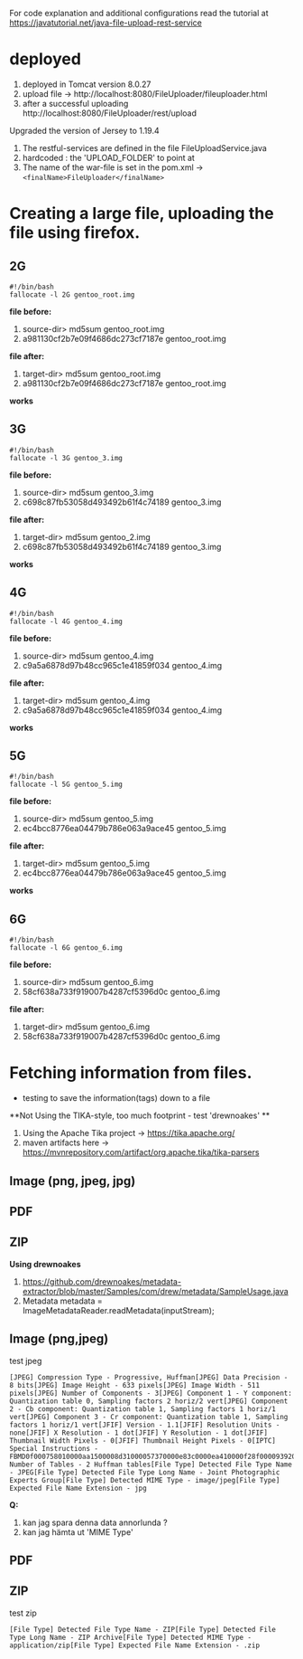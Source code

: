 For code explanation and additional configurations read the tutorial at https://javatutorial.net/java-file-upload-rest-service 


# deployed

1. deployed in Tomcat version 8.0.27
2. upload file -> http://localhost:8080/FileUploader/fileuploader.html 
3. after a successful uploading http://localhost:8080/FileUploader/rest/upload 

Upgraded the version of Jersey to 1.19.4
1. The restful-services are defined in the file FileUploadService.java
2. hardcoded : the 'UPLOAD_FOLDER' to point at 
2. The name of the war-file is set in the pom.xml -> ```<finalName>FileUploader</finalName>```


# Creating a large file,  uploading the file using firefox.

## 2G

```
#!/bin/bash
fallocate -l 2G gentoo_root.img
```

**file before:**
1. source-dir> md5sum gentoo_root.img
2. a981130cf2b7e09f4686dc273cf7187e  gentoo_root.img

**file after:**
1. target-dir> md5sum gentoo_root.img
2. a981130cf2b7e09f4686dc273cf7187e  gentoo_root.img

**works**

## 3G

```
#!/bin/bash
fallocate -l 3G gentoo_3.img
```

**file before:**
1. source-dir> md5sum gentoo_3.img
2. c698c87fb53058d493492b61f4c74189  gentoo_3.img

**file after:**
1. target-dir> md5sum gentoo_2.img
2. c698c87fb53058d493492b61f4c74189  gentoo_3.img

**works**

## 4G

```
#!/bin/bash
fallocate -l 4G gentoo_4.img
```

**file before:**
1. source-dir> md5sum gentoo_4.img
2. c9a5a6878d97b48cc965c1e41859f034  gentoo_4.img

**file after:**
1. target-dir> md5sum gentoo_4.img
2. c9a5a6878d97b48cc965c1e41859f034  gentoo_4.img

**works**


## 5G

```
#!/bin/bash
fallocate -l 5G gentoo_5.img
```

**file before:**
1. source-dir> md5sum gentoo_5.img
2. ec4bcc8776ea04479b786e063a9ace45  gentoo_5.img

**file after:**
1. target-dir> md5sum gentoo_5.img
2. ec4bcc8776ea04479b786e063a9ace45  gentoo_5.img

**works**


## 6G

```
#!/bin/bash
fallocate -l 6G gentoo_6.img
```

**file before:**
1. source-dir> md5sum gentoo_6.img
2. 58cf638a733f919007b4287cf5396d0c  gentoo_6.img

**file after:**
1. target-dir> md5sum gentoo_6.img
2. 58cf638a733f919007b4287cf5396d0c  gentoo_6.img

# Fetching information from files.

- testing to save the information(tags) down to a file 

**Not Using the TIKA-style, too much footprint - test 'drewnoakes' **

1. Using the Apache Tika project -> https://tika.apache.org/ 
2. maven artifacts here -> https://mvnrepository.com/artifact/org.apache.tika/tika-parsers

## Image (png, jpeg, jpg)

## PDF

## ZIP

**Using drewnoakes**

1. https://github.com/drewnoakes/metadata-extractor/blob/master/Samples/com/drew/metadata/SampleUsage.java
2. Metadata metadata = ImageMetadataReader.readMetadata(inputStream);



## Image (png,jpeg)

test jpeg

``` 
[JPEG] Compression Type - Progressive, Huffman[JPEG] Data Precision - 8 bits[JPEG] Image Height - 633 pixels[JPEG] Image Width - 511 pixels[JPEG] Number of Components - 3[JPEG] Component 1 - Y component: Quantization table 0, Sampling factors 2 horiz/2 vert[JPEG] Component 2 - Cb component: Quantization table 1, Sampling factors 1 horiz/1 vert[JPEG] Component 3 - Cr component: Quantization table 1, Sampling factors 1 horiz/1 vert[JFIF] Version - 1.1[JFIF] Resolution Units - none[JFIF] X Resolution - 1 dot[JFIF] Y Resolution - 1 dot[JFIF] Thumbnail Width Pixels - 0[JFIF] Thumbnail Height Pixels - 0[IPTC] Special Instructions - FBMD0f000758010000aa1500008d31000057370000e83c0000ea410000f28f000093920000[Huffman] Number of Tables - 2 Huffman tables[File Type] Detected File Type Name - JPEG[File Type] Detected File Type Long Name - Joint Photographic Experts Group[File Type] Detected MIME Type - image/jpeg[File Type] Expected File Name Extension - jpg
 ```

**Q:**

1. kan jag spara denna data annorlunda ? 
2. kan jag hämta ut 'MIME Type'

## PDF

## ZIP

test zip

```[File Type] Detected File Type Name - ZIP[File Type] Detected File Type Long Name - ZIP Archive[File Type] Detected MIME Type - application/zip[File Type] Expected File Name Extension - .zip ```





